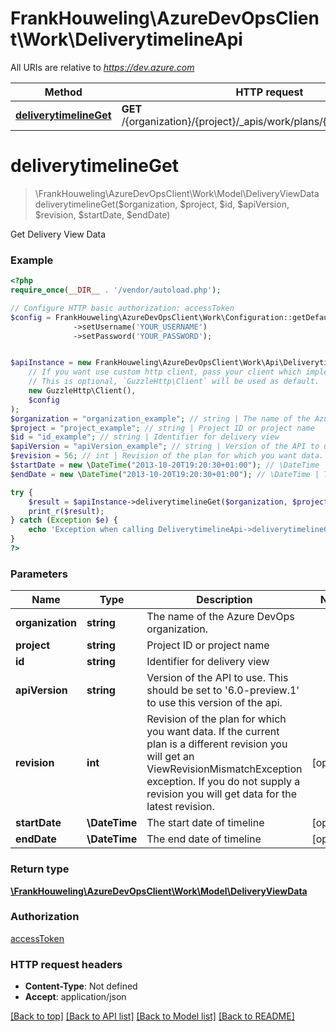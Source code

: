 # FrankHouweling\AzureDevOpsClient\Work\DeliverytimelineApi

All URIs are relative to *https://dev.azure.com*

Method | HTTP request | Description
------------- | ------------- | -------------
[**deliverytimelineGet**](DeliverytimelineApi.md#deliverytimelineGet) | **GET** /{organization}/{project}/_apis/work/plans/{id}/deliverytimeline | 


# **deliverytimelineGet**
> \FrankHouweling\AzureDevOpsClient\Work\Model\DeliveryViewData deliverytimelineGet($organization, $project, $id, $apiVersion, $revision, $startDate, $endDate)



Get Delivery View Data

### Example
```php
<?php
require_once(__DIR__ . '/vendor/autoload.php');

// Configure HTTP basic authorization: accessToken
$config = FrankHouweling\AzureDevOpsClient\Work\Configuration::getDefaultConfiguration()
              ->setUsername('YOUR_USERNAME')
              ->setPassword('YOUR_PASSWORD');


$apiInstance = new FrankHouweling\AzureDevOpsClient\Work\Api\DeliverytimelineApi(
    // If you want use custom http client, pass your client which implements `GuzzleHttp\ClientInterface`.
    // This is optional, `GuzzleHttp\Client` will be used as default.
    new GuzzleHttp\Client(),
    $config
);
$organization = "organization_example"; // string | The name of the Azure DevOps organization.
$project = "project_example"; // string | Project ID or project name
$id = "id_example"; // string | Identifier for delivery view
$apiVersion = "apiVersion_example"; // string | Version of the API to use.  This should be set to '6.0-preview.1' to use this version of the api.
$revision = 56; // int | Revision of the plan for which you want data. If the current plan is a different revision you will get an ViewRevisionMismatchException exception. If you do not supply a revision you will get data for the latest revision.
$startDate = new \DateTime("2013-10-20T19:20:30+01:00"); // \DateTime | The start date of timeline
$endDate = new \DateTime("2013-10-20T19:20:30+01:00"); // \DateTime | The end date of timeline

try {
    $result = $apiInstance->deliverytimelineGet($organization, $project, $id, $apiVersion, $revision, $startDate, $endDate);
    print_r($result);
} catch (Exception $e) {
    echo 'Exception when calling DeliverytimelineApi->deliverytimelineGet: ', $e->getMessage(), PHP_EOL;
}
?>
```

### Parameters

Name | Type | Description  | Notes
------------- | ------------- | ------------- | -------------
 **organization** | **string**| The name of the Azure DevOps organization. |
 **project** | **string**| Project ID or project name |
 **id** | **string**| Identifier for delivery view |
 **apiVersion** | **string**| Version of the API to use.  This should be set to &#39;6.0-preview.1&#39; to use this version of the api. |
 **revision** | **int**| Revision of the plan for which you want data. If the current plan is a different revision you will get an ViewRevisionMismatchException exception. If you do not supply a revision you will get data for the latest revision. | [optional]
 **startDate** | **\DateTime**| The start date of timeline | [optional]
 **endDate** | **\DateTime**| The end date of timeline | [optional]

### Return type

[**\FrankHouweling\AzureDevOpsClient\Work\Model\DeliveryViewData**](../Model/DeliveryViewData.md)

### Authorization

[accessToken](../../README.md#accessToken)

### HTTP request headers

 - **Content-Type**: Not defined
 - **Accept**: application/json

[[Back to top]](#) [[Back to API list]](../../README.md#documentation-for-api-endpoints) [[Back to Model list]](../../README.md#documentation-for-models) [[Back to README]](../../README.md)

